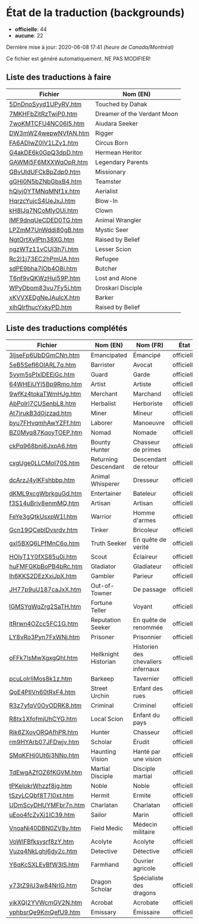 # État de la traduction (backgrounds)

 * **officielle**: 44
 * **aucune**: 22


Dernière mise à jour: 2020-06-08 17:41 *(heure de Canada/Montréal)*

Ce fichier est généré automatiquement. NE PAS MODIFIER!
## Liste des traductions à faire

| Fichier   | Nom (EN)    |
|-----------|-------------|
|[5DnDnoSyyd1UPyRV.htm](backgrounds/5DnDnoSyyd1UPyRV.htm)|Touched by Dahak|
|[7MKHFbZitRzTwiP0.htm](backgrounds/7MKHFbZitRzTwiP0.htm)|Dreamer of the Verdant Moon|
|[7woKMTCFU4NC06l5.htm](backgrounds/7woKMTCFU4NC06l5.htm)|Aiudara Seeker|
|[DW3mWZ4wepwNVfAN.htm](backgrounds/DW3mWZ4wepwNVfAN.htm)|Rigger|
|[FA6ADIwZ0IV1LZv1.htm](backgrounds/FA6ADIwZ0IV1LZv1.htm)|Circus Born|
|[G4akDE6k0GpQ3dpD.htm](backgrounds/G4akDE6k0GpQ3dpD.htm)|Hermean Heritor|
|[GAWMi5F6MXXWqOpR.htm](backgrounds/GAWMi5F6MXXWqOpR.htm)|Legendary Parents|
|[GBvUIdUFCkBpZdp0.htm](backgrounds/GBvUIdUFCkBpZdp0.htm)|Missionary|
|[gGHi0N5bZNbGbxB4.htm](backgrounds/gGHi0N5bZNbGbxB4.htm)|Teamster|
|[hQiyj0YTMNqMNf1x.htm](backgrounds/hQiyj0YTMNqMNf1x.htm)|Aerialist|
|[HqrzcYujcS4UeJxJ.htm](backgrounds/HqrzcYujcS4UeJxJ.htm)|Blow-In|
|[kH8lJq7NCoMlyOUj.htm](backgrounds/kH8lJq7NCoMlyOUj.htm)|Clown|
|[lMF9dnqUeCDED0TG.htm](backgrounds/lMF9dnqUeCDED0TG.htm)|Animal Wrangler|
|[LPZmM7UnWddi80gB.htm](backgrounds/LPZmM7UnWddi80gB.htm)|Mystic Seer|
|[NgtOrtXyIPtn38XG.htm](backgrounds/NgtOrtXyIPtn38XG.htm)|Raised by Belief|
|[ngzWTz11vCUI3h7i.htm](backgrounds/ngzWTz11vCUI3h7i.htm)|Lesser Scion|
|[Rc2l1j73EC2hPmUA.htm](backgrounds/Rc2l1j73EC2hPmUA.htm)|Refugee|
|[sdPE9bha7IOb4O8i.htm](backgrounds/sdPE9bha7IOb4O8i.htm)|Butcher|
|[T6nf9vQKWzHui59P.htm](backgrounds/T6nf9vQKWzHui59P.htm)|Lost and Alone|
|[WPyDbom83vu7Fy5i.htm](backgrounds/WPyDbom83vu7Fy5i.htm)|Droskari Disciple|
|[xKVVXEDgNeJAuIcX.htm](backgrounds/xKVVXEDgNeJAuIcX.htm)|Barker|
|[xlhQlrfhucYxkyPD.htm](backgrounds/xlhQlrfhucYxkyPD.htm)|Raised by Belief|

## Liste des traductions complétés

| Fichier   | Nom (EN)    | Nom (FR)    | État |
|-----------|-------------|-------------|:----:|
|[3ljseFp6UbDGmCNn.htm](backgrounds/3ljseFp6UbDGmCNn.htm)|Emancipated|Émancipé|officielle|
|[5eB5SefI6OlARL7q.htm](backgrounds/5eB5SefI6OlARL7q.htm)|Barrister|Avocat|officielle|
|[5vym5sPIxlDEEjGc.htm](backgrounds/5vym5sPIxlDEEjGc.htm)|Guard|Garde|officielle|
|[64WHEiUYl5Bp9Rmo.htm](backgrounds/64WHEiUYl5Bp9Rmo.htm)|Artist|Artiste|officielle|
|[9wfKz4tokaTWmHJg.htm](backgrounds/9wfKz4tokaTWmHJg.htm)|Merchant|Marchand|officielle|
|[AbPoIrl7CUSenbL8.htm](backgrounds/AbPoIrl7CUSenbL8.htm)|Herbalist|Herboriste|officielle|
|[At7irukB3d0jzzad.htm](backgrounds/At7irukB3d0jzzad.htm)|Miner|Mineur|officielle|
|[byu7FHvqmhAwYZFf.htm](backgrounds/byu7FHvqmhAwYZFf.htm)|Laborer|Manoeuvre|officielle|
|[BZ0Myq87KqoyTOEP.htm](backgrounds/BZ0Myq87KqoyTOEP.htm)|Nomad|Nomade|officielle|
|[ckPq968bni6JxpA6.htm](backgrounds/ckPq968bni6JxpA6.htm)|Bounty Hunter|Chasseur de primes|officielle|
|[cxgUge0LLCMoI70S.htm](backgrounds/cxgUge0LLCMoI70S.htm)|Returning Descendant|Descendant de retour|officielle|
|[dcArzJ4ylKFshbbp.htm](backgrounds/dcArzJ4ylKFshbbp.htm)|Animal Whisperer|Dresseur|officielle|
|[dKML9xcgWbrkguGd.htm](backgrounds/dKML9xcgWbrkguGd.htm)|Entertainer|Bateleur|officielle|
|[f3S14uBriv8enmMQ.htm](backgrounds/f3S14uBriv8enmMQ.htm)|Artisan|Artisan|officielle|
|[FeYe3gQtkUsxpW1I.htm](backgrounds/FeYe3gQtkUsxpW1I.htm)|Warrior|Homme d'armes|officielle|
|[Gcn19QCeblDvsrdv.htm](backgrounds/Gcn19QCeblDvsrdv.htm)|Tinker|Bricoleur|officielle|
|[gxl5BXQ6LPfMnC6o.htm](backgrounds/gxl5BXQ6LPfMnC6o.htm)|Truth Seeker|En quête de vérité|officielle|
|[HOlyT1Y0fXS85u0j.htm](backgrounds/HOlyT1Y0fXS85u0j.htm)|Scout|Éclaireur|officielle|
|[huFMFGKbBoPB4bRc.htm](backgrounds/huFMFGKbBoPB4bRc.htm)|Gladiator|Gladiateur|officielle|
|[Ih6KKS2DEzXxiJpX.htm](backgrounds/Ih6KKS2DEzXxiJpX.htm)|Gambler|Parieur|officielle|
|[JH77p9uU187caJxX.htm](backgrounds/JH77p9uU187caJxX.htm)|Out-of-Towner|De passage|officielle|
|[lGMSYgWqZrg2SaTH.htm](backgrounds/lGMSYgWqZrg2SaTH.htm)|Fortune Teller|Voyant|officielle|
|[ltRrwn4OZcc5FC1G.htm](backgrounds/ltRrwn4OZcc5FC1G.htm)|Reputation Seeker|En quête de renommée|officielle|
|[LY8vRo3Pyn7FxWNj.htm](backgrounds/LY8vRo3Pyn7FxWNj.htm)|Prisoner|Prisonnier|officielle|
|[oFFk7lsMwXgxgQhI.htm](backgrounds/oFFk7lsMwXgxgQhI.htm)|Hellknight Historian|Historien des chevaliers infernaux|officielle|
|[pcuLoIrIjMos8k1z.htm](backgrounds/pcuLoIrIjMos8k1z.htm)|Barkeep|Tavernier|officielle|
|[QoE4PIIVn60tRxF4.htm](backgrounds/QoE4PIIVn60tRxF4.htm)|Street Urchin|Enfant des rues|officielle|
|[R3z7yfqV0OyODRK8.htm](backgrounds/R3z7yfqV0OyODRK8.htm)|Criminal|Criminel|officielle|
|[R8tx1XfofmjUhCYG.htm](backgrounds/R8tx1XfofmjUhCYG.htm)|Local Scion|Enfant du pays|officielle|
|[Rik6ZXovORQAfhPR.htm](backgrounds/Rik6ZXovORQAfhPR.htm)|Hunter|Chasseur|officielle|
|[rm9HYArb07JFDwjv.htm](backgrounds/rm9HYArb07JFDwjv.htm)|Scholar|Érudit|officielle|
|[SMqKFHj0Ut6j3NNo.htm](backgrounds/SMqKFHj0Ut6j3NNo.htm)|Haunting Vision|Hanté par une vision|officielle|
|[TdEwgAZfOZ6fKGVM.htm](backgrounds/TdEwgAZfOZ6fKGVM.htm)|Martial Disciple|Disciple martial|officielle|
|[tPKeIokrWhzzf8jg.htm](backgrounds/tPKeIokrWhzzf8jg.htm)|Noble|Noble|officielle|
|[tSzyLCQbf8T7l0xt.htm](backgrounds/tSzyLCQbf8T7l0xt.htm)|Hermit|Ermite|officielle|
|[UDmScyDHUYMFbr7n.htm](backgrounds/UDmScyDHUYMFbr7n.htm)|Charlatan|Charlatan|officielle|
|[uEoo4fcZvXj1IC39.htm](backgrounds/uEoo4fcZvXj1IC39.htm)|Sailor|Marin|officielle|
|[VnoaNi40DBN0ZV8y.htm](backgrounds/VnoaNi40DBN0ZV8y.htm)|Field Medic|Médecin militaire|officielle|
|[VoWlFBfksysrf8zY.htm](backgrounds/VoWlFBfksysrf8zY.htm)|Acolyte|Acolyte|officielle|
|[Vuzq4NkLghj6dy2c.htm](backgrounds/Vuzq4NkLghj6dy2c.htm)|Detective|Détective|officielle|
|[Y6qKcSXLEyBfW3lS.htm](backgrounds/Y6qKcSXLEyBfW3lS.htm)|Farmhand|Ouvrier agricole|officielle|
|[y73tZ9iU3w84NrIG.htm](backgrounds/y73tZ9iU3w84NrIG.htm)|Dragon Scholar|Spécialiste des dragons|officielle|
|[yikXQI2YVWcmGV2N.htm](backgrounds/yikXQI2YVWcmGV2N.htm)|Acrobat|Acrobate|officielle|
|[yphbsrQe9KmQefU9.htm](backgrounds/yphbsrQe9KmQefU9.htm)|Emissary|Émissaire|officielle|
